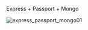 Express + Passport + Mongo

![express_passport_mongo01](https://user-images.githubusercontent.com/59493506/154301747-0148cecc-7d0f-45f2-9378-eff0a5be4af2.jpg)

